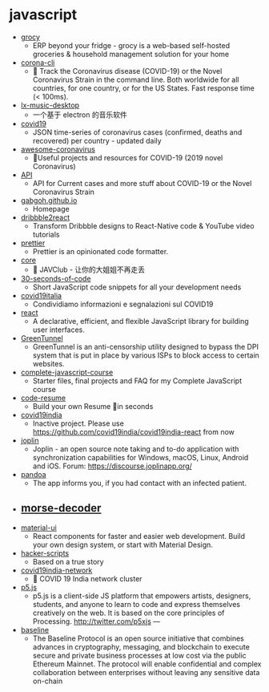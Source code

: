 # javascript
- [grocy](https://github.com/grocy/grocy)
  - ERP beyond your fridge - grocy is a web-based self-hosted groceries & household management solution for your home
- [corona-cli](https://github.com/ahmadawais/corona-cli)
  - 🦠 Track the Coronavirus disease (COVID-19) or the Novel Coronavirus Strain in the command line. Both worldwide for all countries, for one country, or for the US States. Fast response time (< 100ms).
- [lx-music-desktop](https://github.com/lyswhut/lx-music-desktop)
  - 一个基于 electron 的音乐软件
- [covid19](https://github.com/pomber/covid19)
  - JSON time-series of coronavirus cases (confirmed, deaths and recovered) per country - updated daily
- [awesome-coronavirus](https://github.com/soroushchehresa/awesome-coronavirus)
  - 🦠Useful projects and resources for COVID-19 (2019 novel Coronavirus)
- [API](https://github.com/NovelCOVID/API)
  - API for Current cases and more stuff about COVID-19 or the Novel Coronavirus Strain
- [gabgoh.github.io](https://github.com/gabgoh/gabgoh.github.io)
  - Homepage
- [dribbble2react](https://github.com/react-ui-kit/dribbble2react)
  - Transform Dribbble designs to React-Native code & YouTube video tutorials
- [prettier](https://github.com/prettier/prettier)
  - Prettier is an opinionated code formatter.
- [core](https://github.com/JAVClub/core)
  - 🔞 JAVClub - 让你的大姐姐不再走丢
- [30-seconds-of-code](https://github.com/30-seconds/30-seconds-of-code)
  - Short JavaScript code snippets for all your development needs
- [covid19italia](https://github.com/emergenzeHack/covid19italia)
  - Condividiamo informazioni e segnalazioni sul COVID19
- [react](https://github.com/facebook/react)
  - A declarative, efficient, and flexible JavaScript library for building user interfaces.
- [GreenTunnel](https://github.com/SadeghHayeri/GreenTunnel)
  - GreenTunnel is an anti-censorship utility designed to bypass the DPI system that is put in place by various ISPs to block access to certain websites.
- [complete-javascript-course](https://github.com/jonasschmedtmann/complete-javascript-course)
  - Starter files, final projects and FAQ for my Complete JavaScript course
- [code-resume](https://github.com/amitmishrg/code-resume)
  - Build your own Resume 📖in seconds
- [covid19india](https://github.com/covid19india/covid19india)
  - Inactive project. Please use https://github.com/covid19india/covid19india-react from now
- [joplin](https://github.com/laurent22/joplin)
  - Joplin - an open source note taking and to-do application with synchronization capabilities for Windows, macOS, Linux, Android and iOS. Forum: https://discourse.joplinapp.org/
- [pandoa](https://github.com/wirewirewirewire/pandoa)
  - The app informs you, if you had contact with an infected patient.
- [morse-decoder](https://github.com/romacher/morse-decoder)
  - 
- [material-ui](https://github.com/mui-org/material-ui)
  - React components for faster and easier web development. Build your own design system, or start with Material Design.
- [hacker-scripts](https://github.com/NARKOZ/hacker-scripts)
  - Based on a true story
- [covid19india-network](https://github.com/someshkar/covid19india-network)
  - 🔬 COVID 19 India network cluster
- [p5.js](https://github.com/processing/p5.js)
  - p5.js is a client-side JS platform that empowers artists, designers, students, and anyone to learn to code and express themselves creatively on the web. It is based on the core principles of Processing. http://twitter.com/p5xjs —
- [baseline](https://github.com/ethereum-oasis/baseline)
  - The Baseline Protocol is an open source initiative that combines advances in cryptography, messaging, and blockchain to execute secure and private business processes at low cost via the public Ethereum Mainnet. The protocol will enable confidential and complex collaboration between enterprises without leaving any sensitive data on-chain
